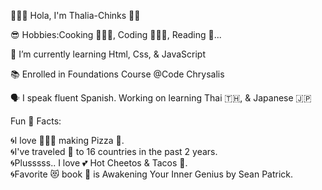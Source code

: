 🙋🏻‍♀️ Hola, I'm Thalia-Chinks 🙌🏼 


😎 Hobbies:Cooking 👩🏻‍🍳, Coding 👩🏻‍💻, Reading 📖... 

🧐 I’m currently learning Html, Css, & JavaScript 

📚 Enrolled in Foundations Course @Code Chrysalis 

🗣 I speak fluent Spanish.
Working on learning Thai 🇹🇭, & Japanese 🇯🇵

Fun 🤩 Facts: 

🌀I love 👩🏻‍🍳 making Pizza 🍕.      
🌀I've traveled 🧳 to 16 countries in the past 2 years.     
🌀Plusssss.. I love 💕 Hot Cheetos & Tacos 🌮.    
🌀Favorite 😻 book 📖 is Awakening Your Inner Genius 
by Sean Patrick. 
